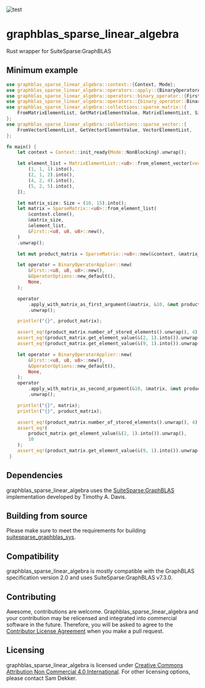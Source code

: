 ![test](https://github.com/code-sam/graphblas_sparse_linear_algebra/actions/workflows/test_main.yml/badge.svg?branch=main)
# graphblas_sparse_linear_algebra
Rust wrapper for SuiteSparse:GraphBLAS

## Minimum example
```rust
use graphblas_sparse_linear_algebra::context::{Context, Mode};
use graphblas_sparse_linear_algebra::operators::apply::{BinaryOperatorApplier, BinaryOperatorApplierTrait};
use graphblas_sparse_linear_algebra::operators::binary_operator::{First};
use graphblas_sparse_linear_algebra::operators::{binary_operator::BinaryOperator, options::OperatorOptions};
use graphblas_sparse_linear_algebra::collections::sparse_matrix::{
    FromMatrixElementList, GetMatrixElementValue, MatrixElementList, Size, SparseMatrix
};
use graphblas_sparse_linear_algebra::collections::sparse_vector::{
    FromVectorElementList, GetVectorElementValue, VectorElementList,
};

fn main() {
    let context = Context::init_ready(Mode::NonBlocking).unwrap();

    let element_list = MatrixElementList::<u8>::from_element_vector(vec![
        (1, 1, 1).into(),
        (2, 1, 2).into(),
        (4, 2, 4).into(),
        (5, 2, 5).into(),
    ]);

    let matrix_size: Size = (10, 15).into();
    let matrix = SparseMatrix::<u8>::from_element_list(
        &context.clone(),
        &matrix_size,
        &element_list,
        &First::<u8, u8, u8>::new(),
    )
    .unwrap();

    let mut product_matrix = SparseMatrix::<u8>::new(&context, &matrix_size).unwrap();

    let operator = BinaryOperatorApplier::new(
        &First::<u8, u8, u8>::new(),
        &OperatorOptions::new_default(),
        None,
    );

    operator
        .apply_with_matrix_as_first_argument(&matrix, &10, &mut product_matrix)
        .unwrap();

    println!("{}", product_matrix);

    assert_eq!(product_matrix.number_of_stored_elements().unwrap(), 4);
    assert_eq!(product_matrix.get_element_value(&(2, 1).into()).unwrap(), 2);
    assert_eq!(product_matrix.get_element_value(&(9, 1).into()).unwrap(), 0);

    let operator = BinaryOperatorApplier::new(
        &First::<u8, u8, u8>::new(),
        &OperatorOptions::new_default(),
        None,
    );
    operator
        .apply_with_matrix_as_second_argument(&10, &matrix, &mut product_matrix)
        .unwrap();

    println!("{}", matrix);
    println!("{}", product_matrix);

    assert_eq!(product_matrix.number_of_stored_elements().unwrap(), 4);
    assert_eq!(
        product_matrix.get_element_value(&(2, 1).into()).unwrap(),
        10
    );
    assert_eq!(product_matrix.get_element_value(&(9, 1).into()).unwrap(), 0);
 }
 ```

## Dependencies
graphblas_sparse_linear_algebra uses the [SuiteSparse:GraphBLAS](https://github.com/DrTimothyAldenDavis/GraphBLAS) implementation developed by Timothy A. Davis.

## Building from source
Please make sure to meet the requirements for building [suitesparse_graphblas_sys](https://crates.io/crates/suitesparse_graphblas_sys).

## Compatibility
graphblas_sparse_linear_algebra is mostly compatible with the GraphBLAS specification version 2.0 and uses SuiteSparse:GraphBLAS v7.3.0.

## Contributing
Awesome, contributions are welcome. Graphblas_sparse_linear_algebra and your contribution may be relicensed and integrated into commercial software in the future. Therefore, you will be asked to agree to the [Contributor License Agreement](https://github.com/code-sam/graphblas_sparse_linear_algebra/blob/main/Contributor_License_Agreement.md) when you make a pull request.

## Licensing
graphblas_sparse_linear_algebra is licensed under [Creative Commons Attribution Non Commercial 4.0 International](https://creativecommons.org/licenses/by-nc/4.0/legalcode). For other licensing options, please contact Sam Dekker.
